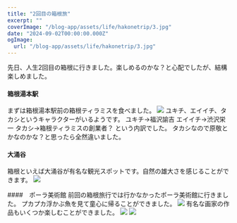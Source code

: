 ```yaml
---
title: "2回目の箱根旅"
excerpt: ""
coverImage: "/blog-app/assets/life/hakonetrip/3.jpg"
date: "2024-09-02T00:00:00.000Z"
ogImage:
  url: "/blog-app/assets/life/hakonetrip/3.jpg"
---
```



先日、人生2回目の箱根に行きました。楽しめるのかな？と心配でしたが、結構楽しめました。

#### 箱根湯本駅
まずは箱根湯本駅前の箱根ティラミスを食べました。
![](/blog-app/assets/life/hakonetrip/2.jpg)
ユキチ、エイイチ、タカシというキャラクターがいるようです。
ユキチ→福沢諭吉
エイイチ→渋沢栄一
タカシ→箱根ティラミスの創業者？
という内訳でした。
タカシなので原敬とかなのかな？と思ったら全然違いました。

#### 大涌谷
箱根といえば大涌谷が有名な観光スポットです。自然の雄大さを感じることができます。
![](/blog-app/assets/life/hakonetrip/2.jpg)

####　ポーラ美術館
前回の箱根旅行では行かなかったポーラ美術館に行きました。
プカプカ浮かぶ魚を見て童心に帰ることができました。
![](/blog-app/assets/life/hakonetrip/1.jpg)
有名な画家の作品もいくつか楽しむことができました。
![](/blog-app/assets/life/hakonetrip/5.jpg)
![](/blog-app/assets/life/hakonetrip/6.jpg)
